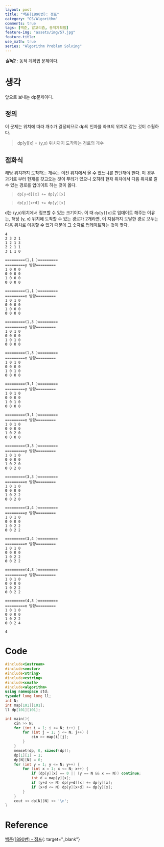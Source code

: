 ```yaml
---
layout: post
title: "백준(1890번): 점프"
category: "CS/Algorithm"
comments: true
tags: [백준, 알고리즘, 동적계획법]
feature-img: "assets/img/57.jpg"
feature-title:
use_math: true
series: "Algorithm Problem Solving"
---
```


**_실버2_** : 동적 계획법 문제이다.

# 생각

앞으로 보내는 dp문제이다.

## 정의

이 문제는 위치에 따라 개수가 결정되므로 dp의 인자를 좌표의 위치로 잡는 것이 수월하다.

> dp[y][x] = (y,x) 위치까지 도착하는 경로의 개수

## 점화식

해당 위치까지 도착하는 개수는 이전 위치에서 올 수 있느냐를 판단해야 한다. 이 경우 과거로 부터 현재를 갖고오는 것이 무리가 있으니 오히려 현재 위치에서 다음 위치로 갈 수 있는 경로를 업데이트 하는 것이 옳다.

> `dp[y+d][x] += dp[y][x]`

> `dp[y][x+d] += dp[y][x]`

d는 (y,x)위치에서 점프할 수 있는 크기이다. 이 때 `dp[y][x]`로 업데이트 해주는 이유는, 해당 (y, x) 위치에 도착할 수 있는 경로가 2개라면, 이 지점까지 도달한 경로 모두는 다음 위치로 이동할 수 있기 때문에 그 숫자로 업데이트하는 것이 맞다.

```
4
2 3 2 1
1 2 1 3
2 2 1 1
3 1 1 0

=========(1,1 )=========
=========y 방향=========
1 0 0 0
0 0 0 0
1 0 0 0
0 0 0 0

=========(1,1 )=========
=========x 방향=========
1 0 1 0
0 0 0 0
1 0 0 0
0 0 0 0

=========(1,3 )=========
=========y 방향=========
1 0 1 0
0 0 0 0
1 0 1 0
0 0 0 0

=========(1,3 )=========
=========x 방향=========
1 0 1 0
0 0 0 0
1 0 1 0
0 0 0 0

=========(3,1 )=========
=========y 방향=========
1 0 1 0
0 0 0 0
1 0 1 0
0 0 0 0

=========(3,1 )=========
=========x 방향=========
1 0 1 0
0 0 0 0
1 0 2 0
0 0 0 0

=========(3,3 )=========
=========y 방향=========
1 0 1 0
0 0 0 0
1 0 2 0
0 0 2 0

=========(3,3 )=========
=========x 방향=========
1 0 1 0
0 0 0 0
1 0 2 2
0 0 2 0

=========(3,4 )=========
=========y 방향=========
1 0 1 0
0 0 0 0
1 0 2 2
0 0 2 2

=========(3,4 )=========
=========x 방향=========
1 0 1 0
0 0 0 0
1 0 2 2
0 0 2 2

=========(4,3 )=========
=========y 방향=========
1 0 1 0
0 0 0 0
1 0 2 2
0 0 2 2

=========(4,3 )=========
=========x 방향=========
1 0 1 0
0 0 0 0
1 0 2 2
0 0 2 4

4
```

# Code

```c++
#include<iostream>
#include<vector>
#include<string>
#include<cstring>
#include<cmath>
#include<algorithm>
using namespace std;
typedef long long ll;
int N;
int map[101][101];
ll dp[101][101];

int main(){
    cin >> N;
    for (int i = 1; i <= N; i++) {
        for (int j = 1; j <= N; j++) {
            cin >> map[i][j];
        }
    }
    memset(dp, 0, sizeof(dp));
    dp[1][1] = 1;
    dp[N][N] = 0;
    for (int y = 1; y <= N; y++) {
        for (int x = 1; x <= N; x++) {
            if (dp[y][x] == 0 || (y == N && x == N)) continue;
            int d = map[y][x];
            if (y+d <= N) dp[y+d][x] += dp[y][x];
            if (x+d <= N) dp[y][x+d] += dp[y][x];
        }
    }
    cout << dp[N][N] << '\n';
}

```

# Reference

[백준(1890번) - 점프](https://www.acmicpc.net/problem/1890){: target="\_blank"}
